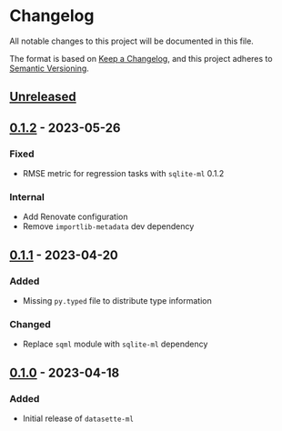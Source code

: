 # Changelog
All notable changes to this project will be documented in this file.

The format is based on [Keep a Changelog](https://keepachangelog.com/en/1.0.0/),
and this project adheres to [Semantic Versioning](https://semver.org/spec/v2.0.0.html).

## [Unreleased]

## [0.1.2] - 2023-05-26
### Fixed
- RMSE metric for regression tasks with `sqlite-ml` 0.1.2

### Internal
- Add Renovate configuration
- Remove `importlib-metadata` dev dependency

## [0.1.1] - 2023-04-20
### Added
- Missing `py.typed` file to distribute type information

### Changed
- Replace `sqml` module with `sqlite-ml` dependency

## [0.1.0] - 2023-04-18
### Added
- Initial release of `datasette-ml`

[Unreleased]: https://github.com/rclement/datasette-ml/compare/0.1.2...HEAD
[0.1.2]: https://github.com/rclement/datasette-ml/compare/0.1.1...0.1.2
[0.1.1]: https://github.com/rclement/datasette-ml/compare/0.1.0...0.1.1
[0.1.0]: https://github.com/rclement/datasette-ml/releases/tag/0.1.0
